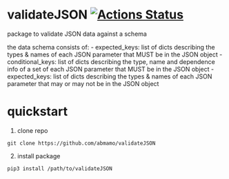 # validateJSON [![Actions Status](https://github.com/abmamo/validateJSON/workflows/build/badge.svg)](https://github.com/abmamo/validateJSON/actions)
package to validate JSON data against a schema

the data schema consists of:
    - expected_keys: list of dicts describing the types & names
                     of each JSON parameter that MUST be in the
                     JSON object
    - conditional_keys: list of dicts describing the type, name
                        and dependence info of a set of each JSON
                        parameter that MUST be in the JSON
                        object
    - expected_keys: list of dicts describing the types & names
                     of each JSON parameter that may or may not
                     be in the JSON object
# quickstart
1. clone repo
```
git clone https://github.com/abmamo/validateJSON
```
2. install package
```
pip3 install /path/to/validateJSON
```
